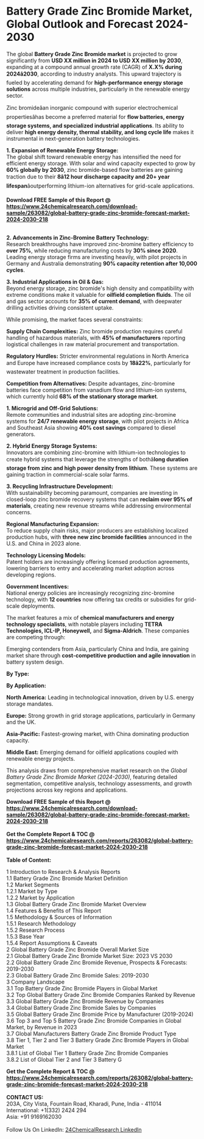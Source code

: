 <h1>Battery Grade Zinc Bromide Market, Global Outlook and Forecast 2024-2030</h1><p>The global <strong>Battery Grade Zinc Bromide market</strong> is projected to grow significantly from <strong>USD XX million in 2024 to USD XX million by 2030</strong>, expanding at a compound annual growth rate (CAGR) of <strong>X.X% during 2024â2030</strong>, according to industry analysts. This upward trajectory is fueled by accelerating demand for <strong>high-performance energy storage solutions</strong> across multiple industries, particularly in the renewable energy sector.</p><p>Zinc bromideâan inorganic compound with superior electrochemical propertiesâhas become a preferred material for <strong>flow batteries, energy storage systems, and specialized industrial applications</strong>. Its ability to deliver <strong>high energy density, thermal stability, and long cycle life</strong> makes it instrumental in next-generation battery technologies.</p><p><strong>1. Expansion of Renewable Energy Storage:</strong><br>
The global shift toward renewable energy has intensified the need for efficient energy storage. With solar and wind capacity expected to grow by <strong>60% globally by 2030</strong>, zinc bromide-based flow batteries are gaining traction due to their <strong>8â12 hour discharge capacity and 20+ year lifespan</strong>âoutperforming lithium-ion alternatives for grid-scale applications.</p><div><b>Download FREE Sample of this Report @ 
            <a href="https://www.24chemicalresearch.com/download-sample/263082/global-battery-grade-zinc-bromide-forecast-market-2024-2030-218">
            https://www.24chemicalresearch.com/download-sample/263082/global-battery-grade-zinc-bromide-forecast-market-2024-2030-218</a></b></div><br><p><strong>2. Advancements in Zinc-Bromine Battery Technology:</strong><br>
Research breakthroughs have improved zinc-bromine battery efficiency to <strong>over 75%</strong>, while reducing manufacturing costs by <strong>30% since 2020</strong>. Leading energy storage firms are investing heavily, with pilot projects in Germany and Australia demonstrating <strong>90% capacity retention after 10,000 cycles</strong>.</p><p><strong>3. Industrial Applications in Oil &amp; Gas:</strong><br>
Beyond energy storage, zinc bromide's high density and compatibility with extreme conditions make it valuable for <strong>oilfield completion fluids</strong>. The oil and gas sector accounts for <strong>35% of current demand</strong>, with deepwater drilling activities driving consistent uptake.</p><p>While promising, the market faces several constraints:</p><p><strong>Supply Chain Complexities:</strong> Zinc bromide production requires careful handling of hazardous materials, with <strong>45% of manufacturers</strong> reporting logistical challenges in raw material procurement and transportation.</p><p><strong>Regulatory Hurdles:</strong> Stricter environmental regulations in North America and Europe have increased compliance costs by <strong>18â22%</strong>, particularly for wastewater treatment in production facilities.</p><p><strong>Competition from Alternatives:</strong> Despite advantages, zinc-bromine batteries face competition from vanadium flow and lithium-ion systems, which currently hold <strong>68% of the stationary storage market</strong>.</p><p><strong>1. Microgrid and Off-Grid Solutions:</strong><br>
Remote communities and industrial sites are adopting zinc-bromine systems for <strong>24/7 renewable energy storage</strong>, with pilot projects in Africa and Southeast Asia showing <strong>40% cost savings</strong> compared to diesel generators.</p><p><strong>2. Hybrid Energy Storage Systems:</strong><br>
Innovators are combining zinc-bromine with lithium-ion technologies to create hybrid systems that leverage the strengths of bothâ<strong>long duration storage from zinc and high power density from lithium</strong>. These systems are gaining traction in commercial-scale solar farms.</p><p><strong>3. Recycling Infrastructure Development:</strong><br>
With sustainability becoming paramount, companies are investing in closed-loop zinc bromide recovery systems that can <strong>reclaim over 95% of materials</strong>, creating new revenue streams while addressing environmental concerns.</p><p><strong>Regional Manufacturing Expansion:</strong><br>
	To reduce supply chain risks, major producers are establishing localized production hubs, with <strong>three new zinc bromide facilities</strong> announced in the U.S. and China in 2023 alone.</p><p><strong>Technology Licensing Models:</strong><br>
	Patent holders are increasingly offering licensed production agreements, lowering barriers to entry and accelerating market adoption across developing regions.</p><p><strong>Government Incentives:</strong><br>
	National energy policies are increasingly recognizing zinc-bromine technology, with <strong>12 countries</strong> now offering tax credits or subsidies for grid-scale deployments.</p><p>The market features a mix of <strong>chemical manufacturers and energy technology specialists</strong>, with notable players including <strong>TETRA Technologies, ICL-IP, Honeywell,</strong> and <strong>Sigma-Aldrich</strong>. These companies are competing through:</p><p>Emerging contenders from Asia, particularly China and India, are gaining market share through <strong>cost-competitive production and agile innovation</strong> in battery system design.</p><p><strong>By Type:</strong></p><p><strong>By Application:</strong></p><p><strong>North America:</strong> Leading in technological innovation, driven by U.S. energy storage mandates.</p><p><strong>Europe:</strong> Strong growth in grid storage applications, particularly in Germany and the UK.</p><p><strong>Asia-Pacific:</strong> Fastest-growing market, with China dominating production capacity.</p><p><strong>Middle East:</strong> Emerging demand for oilfield applications coupled with renewable energy projects.</p><p>This analysis draws from comprehensive market research on the <em>Global Battery Grade Zinc Bromide Market (2024-2030)</em>, featuring detailed segmentation, competitive analysis, technology assessments, and growth projections across key regions and applications.</p><div><b>Download FREE Sample of this Report @ 
            <a href="https://www.24chemicalresearch.com/download-sample/263082/global-battery-grade-zinc-bromide-forecast-market-2024-2030-218">
            https://www.24chemicalresearch.com/download-sample/263082/global-battery-grade-zinc-bromide-forecast-market-2024-2030-218</a></b></div><br><div><b>Get the Complete Report & TOC @ 
            <a href="https://www.24chemicalresearch.com/reports/263082/global-battery-grade-zinc-bromide-forecast-market-2024-2030-218">
            https://www.24chemicalresearch.com/reports/263082/global-battery-grade-zinc-bromide-forecast-market-2024-2030-218</a></b></div><br>
            <b>Table of Content:</b><p>1 Introduction to Research & Analysis Reports<br />
    1.1 Battery Grade Zinc Bromide Market Definition<br />
    1.2 Market Segments<br />
        1.2.1 Market by Type<br />
        1.2.2 Market by Application<br />
    1.3 Global Battery Grade Zinc Bromide Market Overview<br />
    1.4 Features & Benefits of This Report<br />
    1.5 Methodology & Sources of Information<br />
        1.5.1 Research Methodology<br />
        1.5.2 Research Process<br />
        1.5.3 Base Year<br />
        1.5.4 Report Assumptions & Caveats<br />
2 Global Battery Grade Zinc Bromide Overall Market Size<br />
    2.1 Global Battery Grade Zinc Bromide Market Size: 2023 VS 2030<br />
    2.2 Global Battery Grade Zinc Bromide Revenue, Prospects & Forecasts: 2019-2030<br />
    2.3 Global Battery Grade Zinc Bromide Sales: 2019-2030<br />
3 Company Landscape<br />
    3.1 Top Battery Grade Zinc Bromide Players in Global Market<br />
    3.2 Top Global Battery Grade Zinc Bromide Companies Ranked by Revenue<br />
    3.3 Global Battery Grade Zinc Bromide Revenue by Companies<br />
    3.4 Global Battery Grade Zinc Bromide Sales by Companies<br />
    3.5 Global Battery Grade Zinc Bromide Price by Manufacturer (2019-2024)<br />
    3.6 Top 3 and Top 5 Battery Grade Zinc Bromide Companies in Global Market, by Revenue in 2023<br />
    3.7 Global Manufacturers Battery Grade Zinc Bromide Product Type<br />
    3.8 Tier 1, Tier 2 and Tier 3 Battery Grade Zinc Bromide Players in Global Market<br />
        3.8.1 List of Global Tier 1 Battery Grade Zinc Bromide Companies<br />
        3.8.2 List of Global Tier 2 and Tier 3 Battery G</p><div><b>Get the Complete Report & TOC @ 
            <a href="https://www.24chemicalresearch.com/reports/263082/global-battery-grade-zinc-bromide-forecast-market-2024-2030-218">
            https://www.24chemicalresearch.com/reports/263082/global-battery-grade-zinc-bromide-forecast-market-2024-2030-218</a></b></div><br><b>CONTACT US:</b><br>
            203A, City Vista, Fountain Road, Kharadi, Pune, India - 411014<br>
            International: +1(332) 2424 294<br>
            Asia: +91 9169162030 <br><br>
            Follow Us On LinkedIn: <a href="https://www.linkedin.com/company/24chemicalresearch/">24ChemicalResearch LinkedIn</a>
